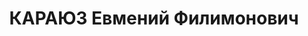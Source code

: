 ---
title: КАРАЮЗ Евмений Филимонович
description: '1902 р., с. Мошурів Тальнівського р-ну Черкаської обл., українець, освіта
  середня, виключений з ВКП(б). Проживав у м. Дунаївці, голова райради Тсоавіахіму.

  Заарештований 31.08.37. Звинувачення: контрреволюційна діяльність, шпигунство. Військколегією
  Верховного Суду СРСР 25.11.37 засуджений до розстрілу. Вирок виконаний 25.11.37.

  Реабілітований військколегією Верховного Суду СРСР 20.01.59.'
---